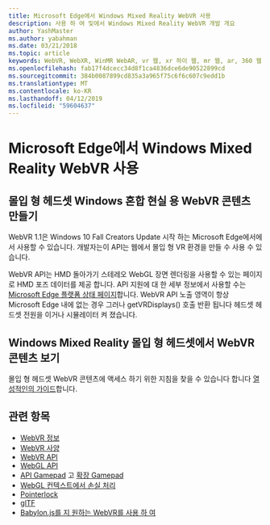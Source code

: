 ```yaml
---
title: Microsoft Edge에서 Windows Mixed Reality WebVR 사용
description: 사용 하 여 및에서 Windows Mixed Reality WebVR 개발 개요
author: YashMaster
ms.author: yabahman
ms.date: 03/21/2018
ms.topic: article
keywords: WebVR, WebXR, WinMR WebAR, vr 웹, xr 하이 웹, mr 웹, ar, 360 웹 360 비디오, 360 비디오, 360 사진, 360 사진, 360 콘텐츠, 몰입 형 웹, immersiveweb, IW
ms.openlocfilehash: fab17f4dcecc34d8f1ca4836dce6de90522899cd
ms.sourcegitcommit: 384b0087899cd835a3a965f75c6f6c607c9edd1b
ms.translationtype: MT
ms.contentlocale: ko-KR
ms.lasthandoff: 04/12/2019
ms.locfileid: "59604637"
---
```

# <a name="using-webvr-in-microsoft-edge-with-windows-mixed-reality"></a>Microsoft Edge에서 Windows Mixed Reality WebVR 사용

## <a name="creating-webvr-content-for-windows-mixed-reality-immersive-headsets"></a>몰입 형 헤드셋 Windows 혼합 현실 용 WebVR 콘텐츠 만들기

WebVR 1.1은 Windows 10 Fall Creators Update 시작 하는 Microsoft Edge에서에서 사용할 수 있습니다. 개발자는이 API는 웹에서 몰입 형 VR 환경을 만들 수 사용 수 있습니다.

WebVR API는 HMD 돌아가기 스테레오 WebGL 장면 렌더링을 사용할 수 있는 페이지로 HMD 포즈 데이터를 제공 합니다. API 지원에 대 한 세부 정보에서 사용할 수는 [Microsoft Edge 플랫폼 상태 페이지](https://developer.microsoft.com/microsoft-edge/platform/status/webvr/)합니다. WebVR API 노출 영역이 항상 Microsoft Edge 내에 없는 경우 그러나 getVRDisplays() 호출 반환 됩니다 헤드셋 헤드셋 전원을 이거나 시뮬레이터 켜 졌습니다.

## <a name="viewing-webvr-content-in-windows-mixed-reality-immersive-headsets"></a>Windows Mixed Reality 몰입 형 헤드셋에서 WebVR 콘텐츠 보기

몰입 형 헤드셋 WebVR 콘텐츠에 액세스 하기 위한 지침을 찾을 수 있습니다 합니다 [열성적인의 가이드](https://docs.microsoft.com/windows/mixed-reality/enthusiast-guide/webvr)합니다.

## <a name="see-also"></a>관련 항목
* [WebVR 정보](http://webvr.info)
* [WebVR 사양](https://w3c.github.io/webvr/)
* [WebVR API](https://msdn.microsoft.com/library/mt806281(v=vs.85).aspx)
* [WebGL API](https://msdn.microsoft.com/library/bg182648(v=vs.85).aspx)
* [API Gamepad](https://msdn.microsoft.com/library/dn743630(v=vs.85).aspx) 고 [확장 Gamepad](https://w3c.github.io/gamepad/extensions.html)
* [WebGL 컨텍스트에서 손실 처리](https://www.khronos.org/webgl/wiki/HandlingContextLost)
* [Pointerlock](http://www.w3.org/TR/pointerlock/)
* [glTF](https://www.khronos.org/gltf)
* [Babylon.js를 지 원하는 WebVR를 사용 하 여](https://docs.microsoft.com/windows/uwp/get-started/adding-webvr-to-a-babylonjs-game)

